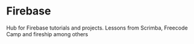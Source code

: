 # Firebase
Hub for Firebase tutorials and projects. Lessons from Scrimba, Freecode Camp and fireship among others
